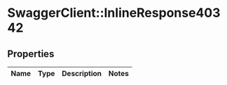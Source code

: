 # SwaggerClient::InlineResponse40342

## Properties
Name | Type | Description | Notes
------------ | ------------- | ------------- | -------------

